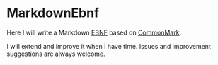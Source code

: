 # MarkdownEbnf

Here I will write a Markdown [EBNF](https://en.wikipedia.org/wiki/Extended_Backus%E2%80%93Naur_Form) based on [CommonMark](http://spec.commonmark.org/0.24/).

I will extend and improve it when I have time. Issues and improvement suggestions are always welcome.
